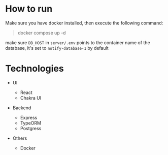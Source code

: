 # How to run
Make sure you have docker installed, then execute the following command:
> docker compose up -d

make sure `DB_HOST` in `server/.env` points to the container name of the database, it's set to `notify-database-1` by default

# Technologies
- UI
  - React
  - Chakra UI

- Backend
  - Express
  - TypeORM
  - Postgress

- Others
    - Docker